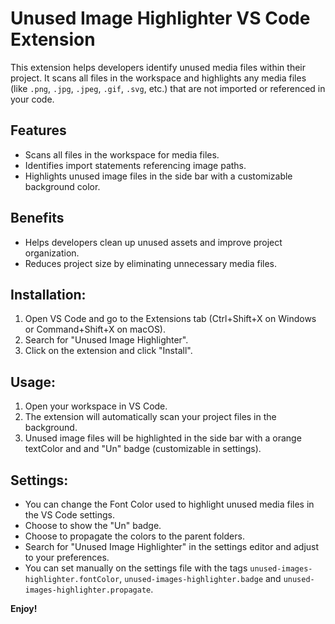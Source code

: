 # Unused Image Highlighter VS Code Extension

This extension helps developers identify unused media files within their project. It scans all files in the workspace and highlights any media files (like `.png`, `.jpg`, `.jpeg`, `.gif`, `.svg`, etc.) that are not imported or referenced in your code.

## Features

* Scans all files in the workspace for media files.
* Identifies import statements referencing image paths.
* Highlights unused image files in the side bar with a customizable background color.

## Benefits

* Helps developers clean up unused assets and improve project organization.
* Reduces project size by eliminating unnecessary media files.

## Installation:

1. Open VS Code and go to the Extensions tab (Ctrl+Shift+X on Windows or Command+Shift+X on macOS).
2. Search for "Unused Image Highlighter".
3. Click on the extension and click "Install".

## Usage:

1. Open your workspace in VS Code.
2. The extension will automatically scan your project files in the background.
3. Unused image files will be highlighted in the side bar with a orange textColor and and "Un" badge (customizable in settings).


## Settings:

* You can change the Font Color used to highlight unused media files in the VS Code settings.
* Choose to show the "Un" badge.
* Choose to propagate the colors to the parent folders.
* Search for "Unused Image Highlighter" in the settings editor and adjust to your preferences.
* You can set manually on the settings file with the tags `unused-images-highlighter.fontColor`, `unused-images-highlighter.badge` and `unused-images-highlighter.propagate`.

**Enjoy!**
